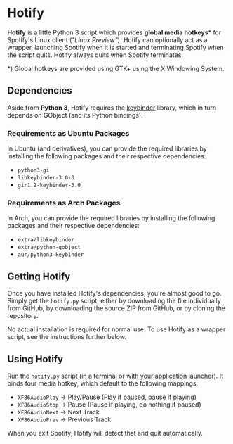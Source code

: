 # Hotify

**Hotify** is a little Python 3 script which provides **global media hotkeys**\* for Spotify's Linux client
(*"Linux Preview"*). Hotify can optionally act as a wrapper, launching Spotify when it is started and
terminating Spotify when the script quits. Hotify always quits when Spotify terminates.

\*) Global hotkeys are provided using GTK+ using the X Windowing System.

## Dependencies

Aside from **Python 3**, Hotify requires the [keybinder](https://github.com/engla/keybinder) library,
which in turn depends on GObject (and its Python bindings).

### Requirements as Ubuntu Packages

In Ubuntu (and derivatives), you can provide the required libraries by installing the following packages
and their respective dependencies:

* `python3-gi`
* `libkeybinder-3.0-0`
* `gir1.2-keybinder-3.0`

### Requirements as Arch Packages

In Arch, you can provide the required libraries by installing the following packages
and their respective dependencies:

* `extra/libkeybinder`
* `extra/python-gobject`
* `aur/python3-keybinder`

## Getting Hotify

Once you have installed Hotify's dependencies, you're almost good to go. Simply get the `hotify.py` 
script, either by downloading the file individually from GitHub, by downloading the source ZIP from
GitHub, or by cloning the repository.

No actual installation is required for normal use. To use Hotify as a wrapper script, see the
instructions further below.

## Using Hotify

Run the `hotify.py` script (in a terminal or with your application launcher). It binds four media
hotkey, which default to the following mappings:

* `XF86AudioPlay` -> Play/Pause (Play if paused, pause if playing)
* `XF86AudioStop` -> Pause (Pause if playing, do nothing if paused)
* `XF86AudioNext` -> Next Track
* `XF86AudioPrev` -> Previous Track

When you exit Spotify, Hotify will detect that and quit automatically.
